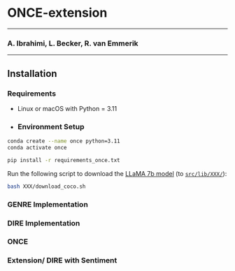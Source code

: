 # ONCE-extension

--- 

### A. Ibrahimi, L. Becker, R. van Emmerik

---

## Installation
### Requirements
- Linux or macOS with Python = 3.11

- ### Environment Setup
```bash
conda create --name once python=3.11 
conda activate once

pip install -r requirements_once.txt
```

Run the following script to download the [LLaMA 7b model](https://huggingface.co/huggyllama/llama-7b?library=transformers) (to [`src/lib/XXX/`](src/lib/XXX/)):
```bash
bash XXX/download_coco.sh
```

### GENRE Implementation


### DIRE Implementation


### ONCE


### Extension/ DIRE with Sentiment
